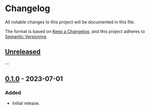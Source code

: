 # Changelog

All notable changes to this project will be documented in this file.

The format is based on [Keep a Changelog](https://keepachangelog.com/en/1.0.0/),
and this project adheres to [Semantic Versioning](https://semver.org/spec/v2.0.0.html).

## [Unreleased]
--

## [0.1.0] - 2023-07-01
### Added
* Initial release.

[unreleased]: https://github.com/stritzinger/braidnet/compare/0.1.0...HEAD
[0.1.0]: https://github.com/stritzinger/braidnet/commit/328eeaa70972dca51aefdaf8eb6344627602bcf2...0.1.0
